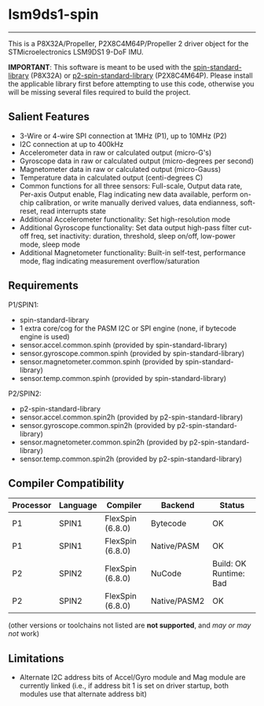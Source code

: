 # lsm9ds1-spin
--------------

This is a P8X32A/Propeller, P2X8C4M64P/Propeller 2 driver object for the STMicroelectronics LSM9DS1 9-DoF IMU.

**IMPORTANT**: This software is meant to be used with the [spin-standard-library](https://github.com/avsa242/spin-standard-library) (P8X32A) or [p2-spin-standard-library](https://github.com/avsa242/p2-spin-standard-library) (P2X8C4M64P). Please install the applicable library first before attempting to use this code, otherwise you will be missing several files required to build the project.

## Salient Features

* 3-Wire or 4-wire SPI connection at 1MHz (P1), up to 10MHz (P2)
* I2C connection at up to 400kHz
* Accelerometer data in raw or calculated output (micro-G's)
* Gyroscope data in raw or calculated output (micro-degrees per second)
* Magnetometer data in raw or calculated output (micro-Gauss)
* Temperature data in calculated output (centi-degrees C)
* Common functions for all three sensors: Full-scale, Output data rate, Per-axis Output enable, Flag indicating new data available, perform on-chip calibration, or write manually derived values, data endianness, soft-reset, read interrupts state
* Additional Accelerometer functionality: Set high-resolution mode
* Additional Gyroscope functionality: Set data output high-pass filter cut-off freq, set inactivity: duration, threshold, sleep on/off, low-power mode, sleep mode
* Additional Magnetometer functionality: Built-in self-test, performance mode, flag indicating measurement overflow/saturation

## Requirements

P1/SPIN1:
* spin-standard-library
* 1 extra core/cog for the PASM I2C or SPI engine (none, if bytecode engine is used)
* sensor.accel.common.spinh (provided by spin-standard-library)
* sensor.gyroscope.common.spinh (provided by spin-standard-library)
* sensor.magnetometer.common.spinh (provided by spin-standard-library)
* sensor.temp.common.spinh (provided by spin-standard-library)

P2/SPIN2:
* p2-spin-standard-library
* sensor.accel.common.spin2h (provided by p2-spin-standard-library)
* sensor.gyroscope.common.spin2h (provided by p2-spin-standard-library)
* sensor.magnetometer.common.spin2h (provided by p2-spin-standard-library)
* sensor.temp.common.spin2h (provided by p2-spin-standard-library)

## Compiler Compatibility

| Processor | Language | Compiler               | Backend      | Status                |
|-----------|----------|------------------------|--------------|-----------------------|
| P1        | SPIN1    | FlexSpin (6.8.0)       | Bytecode     | OK                    |
| P1        | SPIN1    | FlexSpin (6.8.0)       | Native/PASM  | OK                    |
| P2        | SPIN2    | FlexSpin (6.8.0)       | NuCode       | Build: OK Runtime: Bad|
| P2        | SPIN2    | FlexSpin (6.8.0)       | Native/PASM2 | OK                    |

(other versions or toolchains not listed are __not supported__, and _may or may not_ work)


## Limitations

* Alternate I2C address bits of Accel/Gyro module and Mag module are currently linked (i.e., if address bit 1 is set on driver startup, both modules use that alternate address bit)


